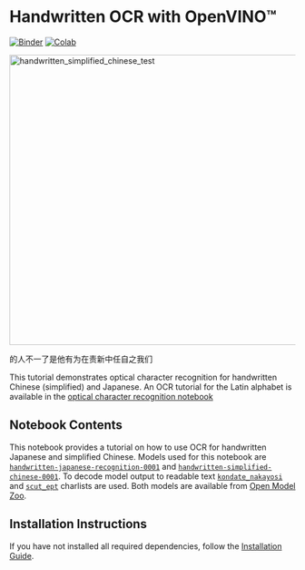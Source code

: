 # Handwritten OCR with OpenVINO™

[![Binder](https://mybinder.org/badge_logo.svg)](https://mybinder.org/v2/gh/eaidova/openvino_notebooks_binder.git/main?urlpath=git-pull%3Frepo%3Dhttps%253A%252F%252Fgithub.com%252Fopenvinotoolkit%252Fopenvino_notebooks%26urlpath%3Dtree%252Fopenvino_notebooks%252Fnotebooks%2F209-handwritten-ocr%2F209-handwritten-ocr.ipynb)
[![Colab](https://colab.research.google.com/assets/colab-badge.svg)](https://colab.research.google.com/github/openvinotoolkit/openvino_notebooks/blob/main/notebooks/209-handwritten-ocr/209-handwritten-ocr.ipynb)

<img width="510" alt="handwritten_simplified_chinese_test" src="https://user-images.githubusercontent.com/36741649/132660640-da2211ec-c389-450e-8980-32a75ed14abb.png">

的人不一了是他有为在责新中任自之我们

This tutorial demonstrates optical character recognition for handwritten Chinese (simplified) and Japanese. An OCR tutorial for the Latin alphabet is available in the [optical character recognition notebook](../optical-character-recognition)

## Notebook Contents

This notebook provides a tutorial on how to use OCR for handwritten Japanese and simplified Chinese. Models used for this notebook are [`handwritten-japanese-recognition-0001`](https://docs.openvino.ai/2024/omz_models_model_handwritten_japanese_recognition_0001.html) and [`handwritten-simplified-chinese-0001`](https://docs.openvino.ai/2024/omz_models_model_handwritten_simplified_chinese_recognition_0001.html). To decode model output to readable text [`kondate_nakayosi`](https://github.com/openvinotoolkit/open_model_zoo/blob/master/data/dataset_classes/kondate_nakayosi.txt) and [`scut_ept`](https://github.com/openvinotoolkit/open_model_zoo/blob/master/data/dataset_classes/scut_ept.txt) charlists are used. Both models are available from [Open Model Zoo](https://github.com/openvinotoolkit/open_model_zoo/).

## Installation Instructions

If you have not installed all required dependencies, follow the [Installation Guide](../../README.md).
